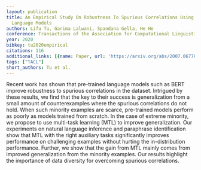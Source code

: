 ```yaml
---
layout: publication
title: An Empirical Study On Robustness To Spurious Correlations Using Pre-trained
  Language Models
authors: Lifu Tu, Garima Lalwani, Spandana Gella, He He
conference: Transactions of the Association for Computational Linguistics
year: 2020
bibkey: tu2020empirical
citations: 116
additional_links: [{name: Paper, url: 'https://arxiv.org/abs/2007.06778'}]
tags: ["TACL"]
short_authors: Tu et al.
---
```

Recent work has shown that pre-trained language models such as BERT improve
robustness to spurious correlations in the dataset. Intrigued by these results,
we find that the key to their success is generalization from a small amount of
counterexamples where the spurious correlations do not hold. When such minority
examples are scarce, pre-trained models perform as poorly as models trained
from scratch. In the case of extreme minority, we propose to use multi-task
learning (MTL) to improve generalization. Our experiments on natural language
inference and paraphrase identification show that MTL with the right auxiliary
tasks significantly improves performance on challenging examples without
hurting the in-distribution performance. Further, we show that the gain from
MTL mainly comes from improved generalization from the minority examples. Our
results highlight the importance of data diversity for overcoming spurious
correlations.